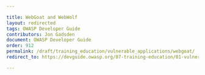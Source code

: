 ```yaml
---

title: WebGoat and WebWolf
layout: redirected
tags: OWASP Developer Guide
contributors: Jon Gadsden
document: OWASP Developer Guide
order: 912
permalink: /draft/training_education/vulnerable_applications/webgoat/
redirect_to: https://devguide.owasp.org/07-training-education/01-vulnerable-apps/02-webgoat/

---
```

